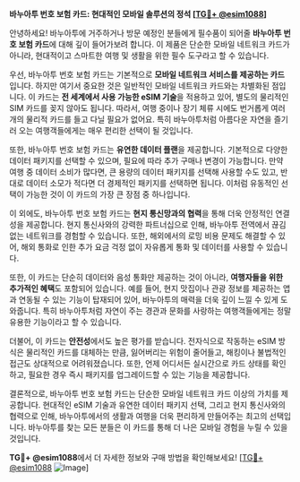 **바누아투 번호 보험 카드: 현대적인 모바일 솔루션의 정석 [[TG💪+ @esim1088](https://t.me/s/esim1088)]**

안녕하세요! 바누아투에 거주하거나 방문 예정인 분들에게 필수품이 되어줄 **바누아투 번호 보험 카드**에 대해 깊이 들어가보려 합니다. 이 제품은 단순한 모바일 네트워크 카드가 아니라, 현대적이고 스마트한 여행 및 생활을 위한 필수 도구라고 할 수 있습니다.

우선, 바누아투 번호 보험 카드는 기본적으로 **모바일 네트워크 서비스를 제공하는 카드**입니다. 하지만 여기서 중요한 것은 일반적인 모바일 네트워크 카드와는 차별화된 점입니다. 이 카드는 **전 세계에서 사용 가능한 eSIM 기술**을 적용하고 있어, 별도의 물리적인 SIM 카드를 꽂지 않아도 됩니다. 따라서, 여행 중이나 장기 체류 시에도 번거롭게 여러 개의 물리적 카드를 들고 다닐 필요가 없어요. 특히 바누아투처럼 아름다운 자연을 즐기러 오는 여행객들에게는 매우 편리한 선택이 될 것입니다.

또한, 바누아투 번호 보험 카드는 **유연한 데이터 플랜**을 제공합니다. 기본적으로 다양한 데이터 패키지를 선택할 수 있으며, 필요에 따라 추가 구매나 변경이 가능합니다. 만약 여행 중 데이터 소비가 많다면, 큰 용량의 데이터 패키지를 선택해 사용할 수도 있고, 반대로 데이터 소모가 적다면 더 경제적인 패키지를 선택하면 됩니다. 이처럼 유동적인 선택이 가능한 것이 이 카드의 가장 큰 장점 중 하나입니다.

이 외에도, 바누아투 번호 보험 카드는 **현지 통신망과의 협력**을 통해 더욱 안정적인 연결성을 제공합니다. 현지 통신사와의 강력한 파트너십으로 인해, 바누아투 전역에서 끊김 없는 네트워크를 경험할 수 있습니다. 또한, 해외에서의 로밍 비용 문제도 해결할 수 있어, 해외 통화로 인한 추가 요금 걱정 없이 자유롭게 통화 및 데이터를 사용할 수 있습니다.

또한, 이 카드는 단순히 데이터와 음성 통화만 제공하는 것이 아니라, **여행자들을 위한 추가적인 혜택**도 포함되어 있습니다. 예를 들어, 현지 맛집이나 관광 정보를 제공하는 앱과 연동될 수 있는 기능이 탑재되어 있어, 바누아투의 매력을 더욱 깊이 느낄 수 있게 도와줍니다. 특히 바누아투처럼 자연이 주는 경관과 문화를 사랑하는 여행객들에게는 정말 유용한 기능이라고 할 수 있습니다.

더불어, 이 카드는 **안전성**에서도 높은 평가를 받습니다. 전자식으로 작동하는 eSIM 방식은 물리적인 카드를 대체하는 만큼, 잃어버리는 위험이 줄어들고, 해킹이나 불법적인 접근도 상대적으로 어려워졌습니다. 또한, 언제 어디서든 실시간으로 카드 상태를 확인하고, 필요한 경우 즉시 패키지를 업그레이드할 수 있는 기능을 제공합니다.

결론적으로, 바누아투 번호 보험 카드는 단순한 모바일 네트워크 카드 이상의 가치를 제공합니다. 현대적인 eSIM 기술과 유연한 데이터 패키지 선택, 그리고 현지 통신사와의 협력으로 인해, 바누아투에서의 생활과 여행을 더욱 편리하게 만들어주는 최고의 선택입니다. 바누아투를 찾는 모든 분들은 이 카드를 통해 더 나은 모바일 경험을 누릴 수 있을 것입니다.

**TG💪+ @esim1088**에서 더 자세한 정보와 구매 방법을 확인해보세요! [[TG💪+ @esim1088](https://t.me/s/esim1088) ![Image](https://i.postimg.cc/Y0z9fWf4/image.png)]